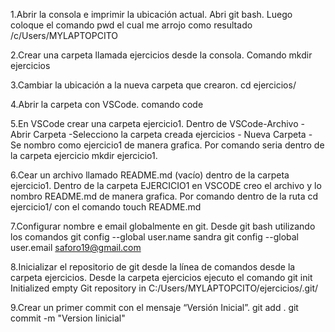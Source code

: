 1.Abrir la consola e imprimir la ubicación actual.
Abri git bash. Luego coloque el comando pwd el cual me
arrojo como resultado /c/Users/MYLAPTOPCITO

2.Crear una carpeta llamada ejercicios desde la consola.
Comando mkdir ejercicios

3.Cambiar la ubicación a la nueva carpeta que crearon.
cd ejercicios/

4.Abrir la carpeta con VSCode.
comando code

5.En VSCode crear una carpeta ejercicio1.
Dentro de VSCode-Archivo - Abrir Carpeta -Selecciono la carpeta
creada ejercicios - Nueva Carpeta - Se nombro como ejercicio1 de manera grafica. Por comando seria dentro de la carpeta ejercicio mkdir ejercicio1.

6.Cear un archivo llamado README.md (vacío) dentro de la carpeta ejercicio1.
Dentro de la carpeta EJERCICIO1 en VSCODE creo el archivo y lo nombro README.md de manera grafica. Por comando dentro de la ruta cd ejercicio1/ con el comando touch README.md

7.Configurar nombre e email globalmente en git.
Desde git bash utilizando los comandos 
git config --global user.name sandra
git config --global user.email saforo19@gmail.com


8.Inicializar el repositorio de git desde la línea de comandos desde la carpeta ejercicios.
Desde la carpeta ejercicios ejecuto el comando git init
Initialized empty Git repository in C:/Users/MYLAPTOPCITO/ejercicios/.git/

9.Crear un primer commit con el mensaje “Versión Inicial”.
git add .
git commit -m "Version Iinicial"
